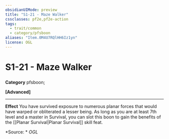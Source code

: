 ```yaml
---
obsidianUIMode: preview
title: "S1-21 - Maze Walker"
cssclasses: pf2e,pf2e-action
tags:
  - trait/common
  - category/pfsboon
aliases: "Item.0M4U7RQlHH6Iz1yn"
license: OGL
---
```

# S1-21 - Maze Walker

### 

**Category** pfsboon; 




**\[Advanced\]**

* * *

**Effect** You have survived exposure to numerous planar forces that would have warped or obliterated a lesser being. As long as you are at least 7th level and a master in Survival, you can slot this boon to gain the benefits of the [[Planar Survival|Planar Survival]] skill feat.

*Source: *
*OGL*